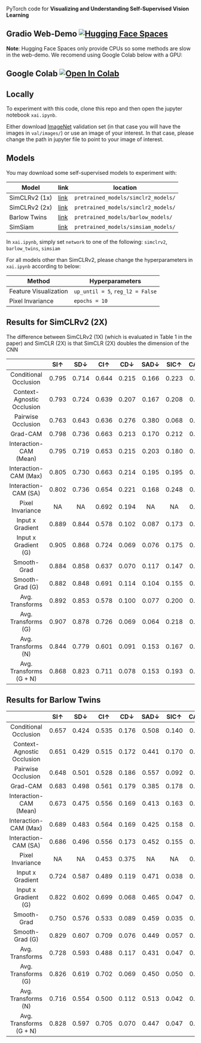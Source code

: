PyTorch code for **Visualizing and Understanding Self-Supervised Vision Learning**

## Gradio Web-Demo [![Hugging Face Spaces](https://img.shields.io/badge/%F0%9F%A4%97%20Hugging%20Face-Spaces-blue)](https://huggingface.co/spaces/Annon/xai-self-supervised)
**Note**: Hugging Face Spaces only provide CPUs so some methods are slow in the web-demo. We recomend using Google Colab below with a GPU:
## Google Colab [![Open In Colab](https://github.com/amrzv/awesome-colab-notebooks/blob/main/images/colab.svg)](https://colab.research.google.com/drive/1C3io30vzdGhxywhapJYE-lsITYLofhAe?usp=sharing)
## Locally
To experiment with this code, clone this repo and then open the jupyter notebook `xai.ipynb`.

Either download [ImageNet](https://image-net.org/download.php) validation set (in that case you will have the images in `val/images/`) or use an image of your interest. In that case, please change the path in jupyter file to point to your image of interest. 

## Models
You may download some self-supervised models to experiment with:

| Model | link | location |
| --- | --- | --- |
| SimCLRv2 (1x) | [link](https://drive.google.com/file/d/1c2Hl_uutm9IssG8TdpI0b3d2PqB5VHyQ/view?usp=sharing)| `pretrained_models/simclr2_models/` |
| SimCLRv2 (2x) | [link](https://drive.google.com/file/d/1028oGnbdFg-SzYetrGPFb9g6mSVA5dRL/view?usp=sharing) | `pretrained_models/simclr2_models/` |
| Barlow Twins | [link](https://drive.google.com/file/d/18l3Z-OHMD-b5Eo8_dCXOu_hjLNZQf5he/view?usp=sharing) | `pretrained_models/barlow_models/` |
| SimSiam | [link](https://drive.google.com/file/d/1u5xsaitKtQXMiD4Wg9hItei8y0DBGEXP/view?usp=sharing) |`pretrained_models/simsiam_models/` |

In `xai.ipynb`, simply set `network` to one of the following: `simclrv2`, `barlow_twins`, `simsiam`

For all models other than SimCLRv2, please change the hyperparameters in `xai.ipynb` according to below:

| Method | Hyperparameters |
| --- | --- |
| Feature Visualization | `up_until = 5`, `reg_l2 = False` |
| Pixel Invariance | `epochs = 10` |

## Results for SimCLRv2 (2X)
The difference between SimCLRv2 (1X) (which is evaluated in Table 1 in the paper) and SimCLR (2X) is that SimCLR (2X) doubles the dimension of the CNN

|                            |  SI↑  |  SD↓  |  CI↑  |  CD↓  |  SAD↓ |  SIC↑ |  CAD↓ |  CID↑ |  MS↓  |
|:--------------------------:|:-----:|:-----:|:-----:|:-----:|:-----:|:-----:|:-----:|:-----:|:-----:|
|    Conditional Occlusion   | 0.795 | 0.714 | 0.644 | 0.215 | 0.166 | 0.223 | 0.282 | 0.095 |   NA  |
| Context-Agnostic Occlusion | 0.793 | 0.724 | 0.639 | 0.207 | 0.167 | 0.208 | 0.298 | 0.082 |   NA  |
|     Pairwise Occlusion     | 0.763 | 0.643 | 0.636 | 0.276 | 0.380 | 0.068 | 0.583 | 0.013 |   NA  |
|          Grad-CAM          | 0.798 | 0.736 | 0.663 | 0.213 | 0.170 | 0.212 | 0.303 | 0.059 | 2.419 |
|   Interaction-CAM (Mean)   | 0.795 | 0.719 | 0.653 | 0.215 | 0.203 | 0.180 | 0.373 | 0.049 | 3.748 |
|    Interaction-CAM (Max)   | 0.805 | 0.730 | 0.663 | 0.214 | 0.195 | 0.195 | 0.441 | 0.034 | 2.716 |
|    Interaction-CAM (SA)    | 0.802 | 0.736 | 0.654 | 0.221 | 0.168 | 0.248 | 0.611 | 0.021 | 18.81 |
|      Pixel Invariance      |   NA  |   NA  | 0.692 | 0.194 |   NA  |   NA  | 0.000 | 0.800 |   NA  |
|      Input x Gradient      | 0.889 | 0.844 | 0.578 | 0.102 | 0.087 | 0.173 | 0.940 | 0.000 | 1.891 |
|    Input x Gradient (G)    | 0.905 | 0.868 | 0.724 | 0.069 | 0.076 | 0.175 | 0.798 | 0.001 | 2.277 |
|         Smooth-Grad        | 0.884 | 0.858 | 0.637 | 0.070 | 0.117 | 0.147 | 0.837 | 0.000 | 1.252 |
|       Smooth-Grad (G)      | 0.882 | 0.848 | 0.691 | 0.114 | 0.104 | 0.155 | 0.734 | 0.002 | 1.838 |
|       Avg. Transforms      | 0.892 | 0.853 | 0.578 | 0.100 | 0.077 | 0.200 | 0.938 | 0.000 | 1.925 |
|     Avg. Transforms (G)    | 0.907 | 0.878 | 0.726 | 0.069 | 0.064 | 0.218 | 0.794 | 0.001 | 2.407 |
|     Avg. Transforms (N)    | 0.844 | 0.779 | 0.601 | 0.091 | 0.153 | 0.167 | 0.916 | 0.000 | 0.976 |
|   Avg. Transforms (G + N)  | 0.868 | 0.823 | 0.711 | 0.078 | 0.153 | 0.193 | 0.782 | 0.001 | 1.007 |

## Results for Barlow Twins
|                            |  SI↑  |  SD↓  |  CI↑  |  CD↓  |  SAD↓ |  SIC↑ |  CAD↓ |  CID↑ |   MS↓  |
|:--------------------------:|:-----:|:-----:|:-----:|:-----:|:-----:|:-----:|:-----:|:-----:|:------:|
|    Conditional Occlusion   | 0.657 | 0.424 | 0.535 | 0.176 | 0.508 | 0.140 | 0.547 | 0.121 |   NA   |
| Context-Agnostic Occlusion | 0.651 | 0.429 | 0.515 | 0.172 | 0.441 | 0.170 | 0.475 | 0.133 |   NA   |
|     Pairwise Occlusion     | 0.648 | 0.501 | 0.528 | 0.186 | 0.557 | 0.092 | 0.693 | 0.028 |   NA   |
|          Grad-CAM          | 0.683 | 0.498 | 0.561 | 0.179 | 0.385 | 0.178 | 0.431 | 0.114 | 143.50 |
|   Interaction-CAM (Mean)   | 0.673 | 0.475 | 0.556 | 0.169 | 0.413 | 0.163 | 0.446 | 0.099 | 110.16 |
|    Interaction-CAM (Max)   | 0.689 | 0.483 | 0.564 | 0.169 | 0.425 | 0.158 | 0.531 | 0.081 |  79.06 |
|    Interaction-CAM (SA)    | 0.686 | 0.496 | 0.556 | 0.173 | 0.452 | 0.155 | 0.704 | 0.045 |  94.67 |
|      Pixel Invariance      |   NA  |   NA  | 0.453 | 0.375 |   NA  |   NA  | 0.000 | 0.558 |   NA   |
|      Input x Gradient      | 0.724 | 0.587 | 0.489 | 0.119 | 0.471 | 0.038 | 0.979 | 0.001 | 16.554 |
|    Input x Gradient (G)    | 0.822 | 0.602 | 0.699 | 0.068 | 0.465 | 0.047 | 0.940 | 0.001 | 578.03 |
|         Smooth-Grad        | 0.750 | 0.576 | 0.533 | 0.089 | 0.459 | 0.035 | 0.972 | 0.002 |  12.82 |
|       Smooth-Grad (G)      | 0.829 | 0.607 | 0.709 | 0.076 | 0.449 | 0.057 | 0.933 | 0.001 |  10.02 |
|       Avg. Transforms      | 0.728 | 0.593 | 0.488 | 0.117 | 0.431 | 0.047 | 0.980 | 0.002 |  14.53 |
|     Avg. Transforms (G)    | 0.826 | 0.619 | 0.702 | 0.069 | 0.450 | 0.050 | 0.939 | 0.002 |  81.72 |
|     Avg. Transforms (N)    | 0.716 | 0.554 | 0.500 | 0.112 | 0.513 | 0.042 | 0.974 | 0.002 |  12.46 |
|   Avg. Transforms (G + N)  | 0.828 | 0.597 | 0.705 | 0.070 | 0.447 | 0.047 | 0.936 | 0.002 |  25.16 |

